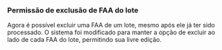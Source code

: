 ### **Permissão de exclusão de FAA do lote**
Agora é possível excluir uma FAA de um lote, mesmo após ele já ter sido processado. O sistema foi modificado para manter a opção de excluir ao lado de cada FAA do lote, permitindo sua livre edição.
